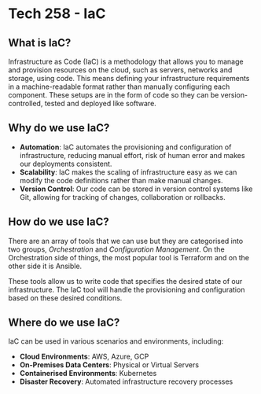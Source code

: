# Tech 258 - IaC

## What is IaC?
Infrastructure as Code (IaC) is a methodology that allows you to manage and provision resources on the cloud, such as servers, networks and storage, using code. This means defining your infrastructure requirements in a machine-readable format rather than manually configuring each component. These setups are in the form of code so they can be version-controlled, tested and deployed like software.

## Why do we use IaC?
- **Automation**: IaC automates the provisioning and configuration of infrastructure, reducing manual effort, risk of human error and makes our deployments consistent.
- **Scalability**: IaC makes the scaling of infrastructure easy as we can modify the code definitions rather than make manual changes.
- **Version Control**: Our code can be stored in version control systems like Git, allowing for tracking of changes, collaboration or rollbacks.

## How do we use IaC?
There are an array of tools that we can use but they are categorised into two groups, *Orchestration* and *Configuration Management*. On the Orchestration side of things, the most popular tool is Terraform and on the other side it is Ansible. 

These tools allow us to write code that specifies the desired state of our infrastructure. The IaC tool will handle the provisioning and configuration based on these desired conditions.

## Where do we use IaC?
IaC can be used in various scenarios and environments, including:
- **Cloud Environments**: AWS, Azure, GCP
- **On-Premises Data Centers**: Physical or Virtual Servers
- **Containerised Environments**: Kubernetes
- **Disaster Recovery**: Automated infrastructure recovery processes
